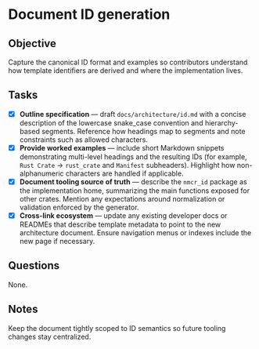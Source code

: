 # Document ID generation

## Objective

Capture the canonical ID format and examples so contributors understand how template identifiers are derived and where the implementation lives.

## Tasks

- [x] **Outline specification** — draft `docs/architecture/id.md` with a concise description of the lowercase snake_case convention and hierarchy-based segments.
      Reference how headings map to segments and note constraints such as allowed characters.
- [x] **Provide worked examples** — include short Markdown snippets demonstrating multi-level headings and the resulting IDs (for example, `Rust Crate` → `rust_crate` and `Manifest` subheaders).
      Highlight how non-alphanumeric characters are handled if applicable.
- [x] **Document tooling source of truth** — describe the `nmcr_id` package as the implementation home, summarizing the main functions exposed for other crates.
      Mention any expectations around normalization or validation enforced by the generator.
- [x] **Cross-link ecosystem** — update any existing developer docs or READMEs that describe template metadata to point to the new architecture document.
      Ensure navigation menus or indexes include the new page if necessary.

## Questions

None.

## Notes

Keep the document tightly scoped to ID semantics so future tooling changes stay centralized.
